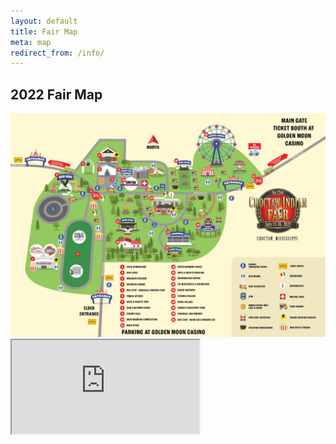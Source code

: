 ```yaml
---
layout: default
title: Fair Map
meta: map
redirect_from: /info/
---
```

<section class="diamond-bg7">
    <div class="container">
      <h1 class="display-1 shadow-text lh-1">2022 Fair Map</h1>
      <a href="../assets/pdf/2022 Fairgrounds Map.pdf" target="_blank">
          <img src="../assets/img/fairgrounds-map.webp" class="img-fluid pt-5" alt="Events">
      </a>
      <div class="ratio ratio-16x9 mt-5">
          <iframe src="https://www.google.com/maps/d/embed?mid=1e6Nvl9pSDrBdsh-9WWbGf3-QLdrcyGsm&ehbc=2E312F"></iframe>
      </div>
    </div>
</section>
